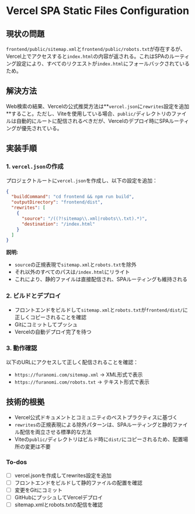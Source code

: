 <!-- e918985b-acee-4171-8e21-d779cf77c2e7 4b79a7b0-5b26-496a-9eda-dbca308525df -->
# Vercel SPA Static Files Configuration

## 現状の問題
`frontend/public/sitemap.xml`と`frontend/public/robots.txt`が存在するが、Vercel上でアクセスすると`index.html`の内容が返される。これはSPAのルーティング設定により、すべてのリクエストが`index.html`にフォールバックされているため。

## 解決方法
Web検索の結果、Vercelの公式推奨方法は**`vercel.json`に`rewrites`設定を追加**すること。ただし、Viteを使用している場合、`public/`ディレクトリのファイルは自動的にルートに配信されるべきだが、Vercelのデプロイ時にSPAルーティングが優先されている。

## 実装手順

### 1. `vercel.json`の作成
プロジェクトルートに`vercel.json`を作成し、以下の設定を追加：

```json
{
  "buildCommand": "cd frontend && npm run build",
  "outputDirectory": "frontend/dist",
  "rewrites": [
    {
      "source": "/((?!sitemap\\.xml|robots\\.txt).*)",
      "destination": "/index.html"
    }
  ]
}
```

**説明:**
- `source`の正規表現で`sitemap.xml`と`robots.txt`を除外
- それ以外のすべてのパスは`/index.html`にリライト
- これにより、静的ファイルは直接配信され、SPAルーティングも維持される

### 2. ビルドとデプロイ
- フロントエンドをビルドして`sitemap.xml`と`robots.txt`が`frontend/dist/`に正しくコピーされることを確認
- Gitにコミットしてプッシュ
- Vercelの自動デプロイ完了を待つ

### 3. 動作確認
以下のURLにアクセスして正しく配信されることを確認：
- `https://furanomi.com/sitemap.xml` → XML形式で表示
- `https://furanomi.com/robots.txt` → テキスト形式で表示

## 技術的根拠
- Vercel公式ドキュメントとコミュニティのベストプラクティスに基づく
- `rewrites`の正規表現による除外パターンは、SPAルーティングと静的ファイル配信を両立させる標準的な方法
- Viteの`public/`ディレクトリはビルド時に`dist/`にコピーされるため、配置場所の変更は不要


### To-dos

- [ ] vercel.jsonを作成してrewrites設定を追加
- [ ] フロントエンドをビルドして静的ファイルの配置を確認
- [ ] 変更をGitにコミット
- [ ] GitHubにプッシュしてVercelデプロイ
- [ ] sitemap.xmlとrobots.txtの配信を確認